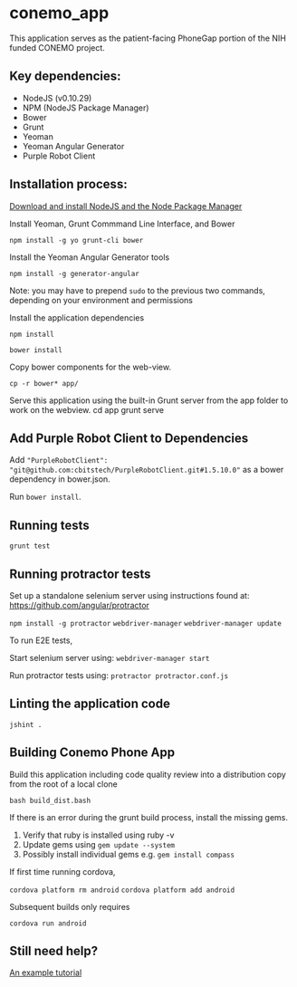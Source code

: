 conemo_app
==========

This application serves as the patient-facing PhoneGap portion of the NIH funded CONEMO project.

Key dependencies:
-----------------
- NodeJS (v0.10.29)
- NPM (NodeJS Package Manager)
- Bower
- Grunt
- Yeoman
- Yeoman Angular Generator
- Purple Robot Client

Installation process:
---------------------

[Download and install NodeJS and the Node Package Manager](http://nodejs.org/download/)

Install Yeoman, Grunt Commmand Line Interface, and Bower

`npm install -g yo grunt-cli bower`

Install the Yeoman Angular Generator tools

`npm install -g generator-angular`

Note: you may have to prepend `sudo` to the previous two commands, depending on your environment and permissions

Install the application dependencies

`npm install`

`bower install`

Copy bower components for the web-view.

    cp -r bower* app/

Serve this application using the built-in Grunt server from the app folder to work on the webview.
	cd app
    grunt serve


Add Purple Robot Client to Dependencies
---------------------------------------

Add `"PurpleRobotClient": "git@github.com:cbitstech/PurpleRobotClient.git#1.5.10.0"` as a bower dependency in bower.json.

Run `bower install`.


Running tests
-------------
`grunt test`


Running protractor tests
------------------------

Set up a standalone selenium server using instructions found at:
https://github.com/angular/protractor

`npm install -g protractor`
`webdriver-manager`
`webdriver-manager update`

To run E2E tests,

Start selenium server using:
`webdriver-manager start`

Run protractor tests using:
`protractor protractor.conf.js`

Linting the application code
----------------------------
`jshint .`

Building Conemo Phone App
----------------------------

Build this application including code quality review into a distribution copy from the root of a local clone

`bash build_dist.bash`

If there is an error during the grunt build process, install the missing gems.

1. Verify that ruby is installed using ruby -v
2. Update gems using `gem update --system`
3. Possibly install individual gems e.g. `gem install compass`

If first time running cordova, 

`cordova platform rm android`
`cordova platform add android`

Subsequent builds only requires

`cordova run android`


Still need help?
----------

[An example tutorial](http://www.sitepoint.com/kickstart-your-angularjs-development-with-yeoman-grunt-and-bower/)



